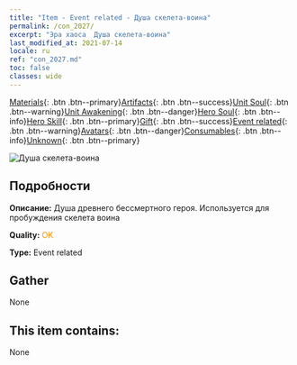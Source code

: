 ```yaml
---
title: "Item - Event related - Душа скелета-воина"
permalink: /con_2027/
excerpt: "Эра хаоса  Душа скелета-воина"
last_modified_at: 2021-07-14
locale: ru
ref: "con_2027.md"
toc: false
classes: wide
---
```

 [Materials](/ItemsRU/){: .btn .btn--primary}[Artifacts](/ItemsRU/Artifacts/){: .btn .btn--success}[Unit Soul](/ItemsRU/UnitSoul/){: .btn .btn--warning}[Unit Awakening](/ItemsRU/UnitAwakening/){: .btn .btn--danger}[Hero Soul](/ItemsRU/HeroSoul/){: .btn .btn--info}[Hero Skill](/ItemsRU/HeroSkill/){: .btn .btn--primary}[Gift](/ItemsRU/Gift/){: .btn .btn--success}[Event related](/ItemsRU/Events/){: .btn .btn--warning}[Avatars](/ItemsRU/Avatars/){: .btn .btn--danger}[Consumables](/ItemsRU/Consumables/){: .btn .btn--info}[Unknown](/ItemsRU/Unknown/){: .btn .btn--primary}

 ![Душа скелета-воина](/images/t/juexing_301.png)

## Подробности
 **Описание:** Душа древнего бессмертного героя. Используется для пробуждения скелета воина

 **Quality:** <span style="color: #FF8C00">OK</span>

 **Type:** Event related

## Gather

  None

## This item contains:

  None

